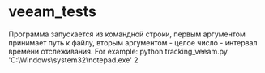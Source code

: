 # veeam_tests
Программа запускается из командной строки, первым аргументом принимает путь к файлу, вторым аргументом - целое число - интервал времени отслеживания. 
For example:
python tracking_veeam.py 'C:\\Windows\\system32\\notepad.exe' 2
